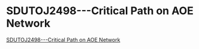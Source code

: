 # SDUTOJ2498---Critical Path on AOE Network
[SDUTOJ2498---Critical Path on AOE Network](https://aiwithcloud.com/2022/09/16/sdutoj2498___critical_path_on_aoe_network/)